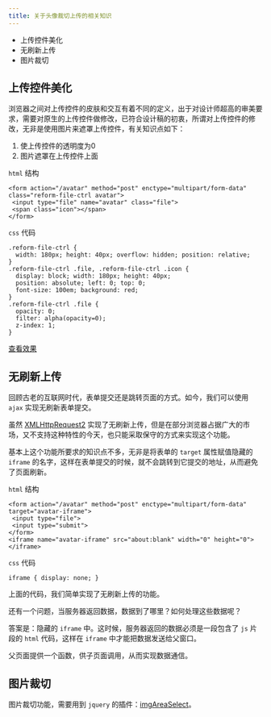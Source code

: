 ```yaml
---
title: 关于头像裁切上传的相关知识
---
```


* 上传控件美化
* 无刷新上传
* 图片裁切

## 上传控件美化

浏览器之间对上传控件的皮肤和交互有着不同的定义，出于对设计师超高的审美要求，需要对原生的上传控件做修改，已符合设计稿的初衷，所谓对上传控件的修改，无非是使用图片来遮罩上传控件，有关知识点如下：

1. 使上传控件的透明度为0
2. 图片遮罩在上传控件上面

`html` 结构

    <form action="/avatar" method="post" enctype="multipart/form-data" class="reform-file-ctrl avatar">
     <input type="file" name="avatar" class="file">
     <span class="icon"></span>
    </form>


`css` 代码

    .reform-file-ctrl {
      width: 180px; height: 40px; overflow: hidden; position: relative;
    }
    .reform-file-ctrl .file, .reform-file-ctrl .icon {
      display: block; width: 180px; height: 40px;
      position: absolute; left: 0; top: 0;
      font-size: 100em; background: red;
    }
    .reform-file-ctrl .file {
      opacity: 0;
      filter: alpha(opacity=0);
      z-index: 1;
    }

[查看效果](http://jsfiddle.net/clovery_org/ebcL04r0/)

## 无刷新上传

回顾古老的互联网时代，表单提交还是跳转页面的方式。如今，我们可以使用 `ajax` 实现无刷新表单提交。

虽然 [XMLHttpRequest2](http://www.html5rocks.com/en/tutorials/file/xhr2/) 实现了无刷新上传，但是在部分浏览器占据广大的市场，又不支持这种特性的今天，也只能采取保守的方式来实现这个功能。

基本上这个功能所要求的知识点不多，无非是将表单的 `target` 属性赋值隐藏的 `iframe` 的名字，这样在表单提交的时候，就不会跳转到它提交的地址，从而避免了页面刷新。

`html` 结构

    <form action="/avatar" method="post" enctype="multipart/form-data" target="avatar-iframe">
     <input type="file">
     <input type="submit">
    </form>
    <iframe name="avatar-iframe" src="about:blank" width="0" height="0"></iframe>

`css` 代码

    iframe { display: none; }

上面的代码，我们简单实现了无刷新上传的功能。

还有一个问题，当服务器返回数据，数据到了哪里？如何处理这些数据呢？

答案是：隐藏的 `iframe` 中。这时候，服务器返回的数据必须是一段包含了 `js` 片段的 `html` 代码，这样在 `iframe` 中才能把数据发送给父窗口。

父页面提供一个函数，供子页面调用，从而实现数据通信。

## 图片裁切

图片裁切功能，需要用到 `jquery` 的插件：[imgAreaSelect](http://odyniec.net/projects/imgareaselect/)。